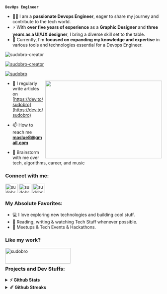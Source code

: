 **`DevOps Engineer`**

- 👨‍💻 I am a **passionate Devops Engineer**, eager to share my journey and contribute to the tech world.<br/>
- ⚡ With **over five years of experience** as a **Graphic Designer** and **three years as a UI/UX designer**, I bring a diverse skill set to the table.<br/>
- 💬 Currently, I'm **focused on expanding my knowledge and expertise** in various tools and technologies essential for a Devops Engineer.


<p align="left"> <img src="https://komarev.com/ghpvc/?username=sudobro-creator&label=Profile%20views&color=0e75b6&style=flat" alt="sudobro-creator" /> </p>

<p align="left"> <a href="https://github.com/ryo-ma/github-profile-trophy"><img src="https://github-profile-trophy.vercel.app/?username=sudobro-creator" alt="sudobro-creator" /></a> </p>

<p align="left"> <a href="https://twitter.com/sudobro" target="blank"><img src="https://img.shields.io/twitter/follow/sudobro?logo=twitter&style=for-the-badge" alt="sudobro" /></a> </p>

<img align="right" height="250" width="375" alt="" src="https://raw.githubusercontent.com/iampavangandhi/iampavangandhi/master/gifs/coder.gif" />

- 📝 I regularly write articles on [https://dev.to/sudobro](https://dev.to/sudobro)

- 📫 How to reach me **maslue8@gmail.com**

- 💬 Brainstorm with me over tech, algorithms, career, and music

<h3 align="left">Connect with me:</h3>
<p align="left">
<a href="https://dev.to/sudobro" target="blank"><img align="center" src="https://raw.githubusercontent.com/rahuldkjain/github-profile-readme-generator/master/src/images/icons/Social/devto.svg" alt="sudobro" height="30" width="40" /></a>
<a href="https://twitter.com/sudobro" target="blank"><img align="center" src="https://raw.githubusercontent.com/rahuldkjain/github-profile-readme-generator/master/src/images/icons/Social/twitter.svg" alt="sudobro" height="30" width="40" /></a>
<a href="https://instagram.com/sudobro" target="blank"><img align="center" src="https://raw.githubusercontent.com/rahuldkjain/github-profile-readme-generator/master/src/images/icons/Social/instagram.svg" alt="sudobro" height="30" width="40" /></a>
</p>

<h3 align="left">My Absolute Favorites:</h3>

- 💻 I love exploring new technologies and building cool stuff.
- 📰 Reading, writing & watching Tech Stuff whenever possible.
- 🍕 Meetups & Tech Events & Hackathons.

### Like my work? 
<a href="https://buymeacoffee.com/gizkidesigns"> 
<img align="left" src="https://cdn.buymeacoffee.com/buttons/v2/default-yellow.png" height="50" width="210" alt="sudobro" /></a>
<br>
<br>

### Projects and Dev Stuffs:

<details>
  <summary><b>⚡ Github Stats</b></summary>

  <br />
  <img height="180em" src="https://github-readme-stats.vercel.app/api?username=sudobro-creator&show_icons=true&hide_border=true&&count_private=true&include_all_commits=true" />
  <img height="180em" src="https://github-readme-stats.vercel.app/api/top-langs/?username=sudobro-creator&exclude_repo=KNN-Image-Classification&show_icons=true&hide_border=true&layout=compact&langs_count=8"/>
</details>

<details>
  <summary><b>☄️ Github Streaks</b></summary>

  <br />
  <img height="180em" src="https://github-readme-streak-stats.herokuapp.com/?user=sudobro-creator&hide_border=true" />
</details>

